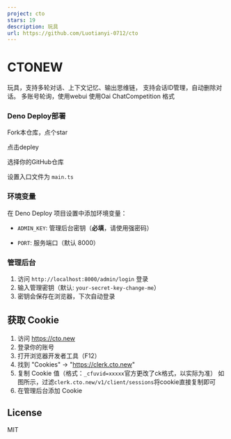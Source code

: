 ```yaml
---
project: cto
stars: 19
description: 玩具
url: https://github.com/Luotianyi-0712/cto
---
```


CTONEW
======

玩具，支持多轮对话、上下文记忆、输出思维链， 支持会话ID管理，自动删除对话。 多账号轮询，使用webui 使用Oai ChatCompetition 格式

### Deno Deploy部署

Fork本仓库，点个star

点击depley

选择你的GitHub仓库

设置入口文件为 `main.ts`

### 环境变量

在 Deno Deploy 项目设置中添加环境变量：

-   `ADMIN_KEY`: 管理后台密钥（**必填**，请使用强密码）
    
-   `PORT`: 服务端口（默认 8000）
    

### 管理后台

1.  访问 `http://localhost:8000/admin/login` 登录
2.  输入管理密钥（默认: `your-secret-key-change-me`）
3.  密钥会保存在浏览器，下次自动登录

获取 Cookie
---------

1.  访问 https://cto.new
2.  登录你的账号
3.  打开浏览器开发者工具（F12）
4.  找到 "Cookies" → "https://clerk.cto.new"
5.  复制 Cookie 值（格式：`_cfuvid=xxxxx`官方更改了ck格式，以实际为准） 如图所示，过滤`clerk.cto.new/v1/client/sessions`将cookie直接复制即可
6.  在管理后台添加 Cookie

License
-------

MIT
